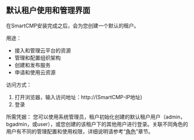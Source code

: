 

 
 ##   默认租户使用和管理界面 

在SmartCMP安装完成之后，会为您创建一个默认的租户。
 
用途：
 + 接入和管理云平台的资源
 + 管理和配置组织架构
 + 创建和发布服务
 + 申请和使用云资源

访问方式：
1. 打开浏览器，输入访问地址：http://(SmartCMP-IP地址)
2. 登录


所需凭据：
您可以使用系统管理员，租户初始化创建的默认租户用户（admin，bgadmin，或user），或您创建的该租户下的其他用户进行登录。关联不同角色的用户有不同的管理配置和使用权限，详细说明请参考“[角色](https://cloudchef.github.io/doc/foundationConcepts/02组织架构/角色.html)”章节。


